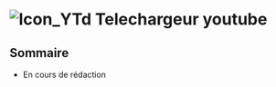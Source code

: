 # ![Icon_YTd](https://github.com/user-attachments/assets/0768e17a-f019-4a8c-ab70-b350bd047ba6) Telechargeur youtube




## Sommaire

- En cours de rédaction
